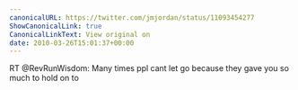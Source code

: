 ```yaml
---
canonicalURL: https://twitter.com/jmjordan/status/11093454277
ShowCanonicalLink: true
CanonicalLinkText: View original on
date: 2010-03-26T15:01:37+00:00
---
```

RT @RevRunWisdom: Many times ppl cant let go because they gave you so much to hold on to